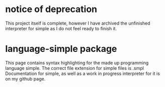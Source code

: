 # notice of deprecation

This project itself is complete, however I have archived the unfinished interpreter for simple as I do not feel ready to finish it.

# language-simple package

This page contains syntax highlighting for the made up programming language simple. The correct file extension for simple files is .smpl\
Documentation for simple, as well as a work in progress interpreter for it is on my github page.
